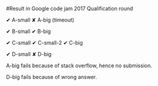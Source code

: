 #Result in Google code jam 2017 Qualification round

✔ A-small ✘ A-big (timeout)

✔ B-small ✔ B-big

✔ C-small ✔ C-small-2 ✔ C-big

✔ D-small ✘ D-big

A-big fails because of stack overflow, hence no submission.

D-big fails because of wrong answer.